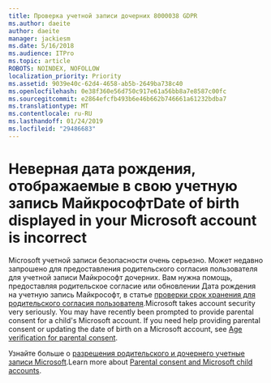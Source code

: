 ```yaml
---
title: Проверка учетной записи дочерних 8000038 GDPR
ms.author: daeite
author: daeite
manager: jackiesm
ms.date: 5/16/2018
ms.audience: ITPro
ms.topic: article
ROBOTS: NOINDEX, NOFOLLOW
localization_priority: Priority
ms.assetid: 9039e40c-62d4-4658-ab5b-2649ba738c40
ms.openlocfilehash: 0e38f360e56d750c917e61a56bb8a7e8587c00fc
ms.sourcegitcommit: e2864efcfb493b6e46b662b746661a61232bdba7
ms.translationtype: MT
ms.contentlocale: ru-RU
ms.lasthandoff: 01/24/2019
ms.locfileid: "29486683"
---
```

# <a name="date-of-birth-displayed-in-your-microsoft-account-is-incorrect"></a><span data-ttu-id="3eb75-102">Неверная дата рождения, отображаемые в свою учетную запись Майкрософт</span><span class="sxs-lookup"><span data-stu-id="3eb75-102">Date of birth displayed in your Microsoft account is incorrect</span></span>

<span data-ttu-id="3eb75-p101">Microsoft учетной записи безопасности очень серьезно. Может недавно запрошено для предоставления родительского согласия пользователя для учетной записи Майкрософт дочерних. Вам нужна помощь, предоставляя родительское согласие или обновлении Дата рождения на учетную запись Майкрософт, в статье [проверки срок хранения для родительского согласия пользователя](https://go.microsoft.com/fwlink/p/?linkid=874364).</span><span class="sxs-lookup"><span data-stu-id="3eb75-p101">Microsoft takes account security very seriously. You may have recently been prompted to provide parental consent for a child's Microsoft account. If you need help providing parental consent or updating the date of birth on a Microsoft account, see [Age verification for parental consent](https://go.microsoft.com/fwlink/p/?linkid=874364).</span></span>
  
<span data-ttu-id="3eb75-106">Узнайте больше о [разрешения родительского и дочернего учетные записи Microsoft](https://go.microsoft.com/fwlink/p/?linkid=874365).</span><span class="sxs-lookup"><span data-stu-id="3eb75-106">Learn more about [Parental consent and Microsoft child accounts](https://go.microsoft.com/fwlink/p/?linkid=874365).</span></span>
  

